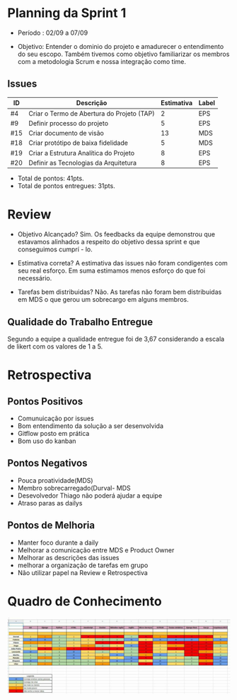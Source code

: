 # Planning da Sprint 1

- Período : 02/09 a 07/09

- Objetivo: Entender o dominio do projeto e amadurecer o entendimento do seu escopo. Também tivemos como objetivo familiarizar os membros com a metodologia Scrum e nossa integração como time.

## Issues
ID | Descrição | Estimativa | Label
---|-----------|------------|-------
#4 | Criar o Termo de Abertura do Projeto (TAP) | 2 | EPS
#9 | Definir processo do projeto | 5 | EPS
#15| Criar documento de visão | 13 | MDS
#18| Criar protótipo de baixa fidelidade | 5 | MDS
#19| Criar a Estrutura Analítica do Projeto | 8 | EPS
#20| Definir as Tecnologias da Arquitetura | 8 | EPS

 - Total de pontos: 41pts.
 - Total de pontos entregues: 31pts.

# Review

- Objetivo Alcançado? Sim. Os feedbacks da equipe demonstrou que estavamos alinhados a respeito do objetivo dessa sprint e que conseguimos cumprí - lo.

- Estimativa correta? A estimativa das issues não foram condigentes com seu real esforço. Em suma estimamos menos esforço do que foi necessário.

- Tarefas bem distribuidas? Não. As tarefas não foram bem distribuidas em MDS o que gerou um sobrecargo em alguns membros.

## Qualidade do Trabalho Entregue

Segundo a equipe a qualidade entregue foi de 3,67 considerando a escala de likert com os valores de 1 a 5.

# Retrospectiva

## Pontos Positivos
- Comunuicação por issues
- Bom entendimento da solução a ser desenvolvida
- Gitflow posto em prática
- Bom uso do kanban

## Pontos Negativos
- Pouca proatividade(MDS)
- Membro sobrecarregado(Durval- MDS
- Desevolvedor Thiago não poderá ajudar a equipe
- Atraso paras as dailys


## Pontos de Melhoria
- Manter foco durante a daily
- Melhorar a comunicação entre MDS e Product Owner
- Melhorar as descrições das issues
- melhorar a organização de tarefas em grupo
- Não utilizar papel na Review e Retrospectiva


# Quadro de Conhecimento
![](../img/sprint1.jpg)

 


